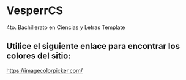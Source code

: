 # VesperrCS
4to. Bachillerato en Ciencias y Letras Template


## Utilice el siguiente enlace para encontrar los colores del sitio:
https://imagecolorpicker.com/
